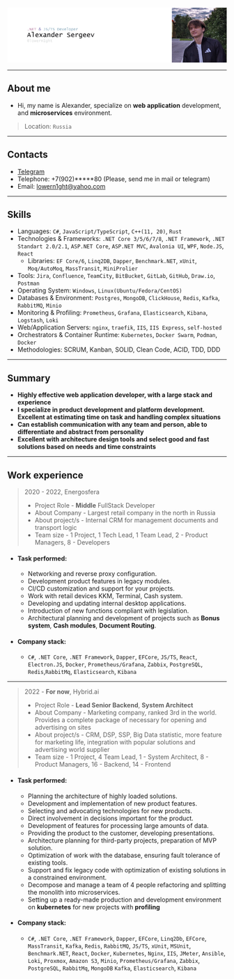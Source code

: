 ![header](.resources/_head.png)

---

## About me

 - Hi, my name is Alexander, specialize on **web application** development, and **microservices** environment.

> Location: `Russia`

---

## Contacts

* [Telegram](https://t.me/lowern1ght)
* Telephone: +7(902)*****80 (Please, send me in mail or telegram)
* Email: [lowern1ght@yahoo.com](mailto:lowern1ght@yahoo.com)

---

## Skills


* Languages: `C#`, `JavaScript/TypeScript`, `C++(11, 20)`, `Rust`
* Technologies & Frameworks: `.NET Core 3/5/6/7/8`, `.NET Framework`, `.NET Standart 2.0/2.1`, `ASP.NET Core`, `ASP.NET MVC`, 
`Avalonia UI`, `WPF`, `Node.JS`, `React`
  * Libraries: `EF Core/6`, `Linq2DB`, `Dapper`, `Benchmark.NET`, `xUnit`, `Moq/AutoMoq`, `MassTransit`, `MiniProlier`
* Tools: `Jira`, `Confluence`, `TeamCity`, `BitBucket`, `GitLab`, `GitHub`, `Draw.io`, `Postman`
* Operating System: `Windows`, `Linux(Ubuntu/Fedora/CentOS)`
* Databases & Environment: `Postgres`, `MongoDB`, `ClickHouse`, `Redis`, `Kafka`, `RabbitMQ`, `Minio`
* Monitoring & Profiling: `Prometheus`, `Grafana`, `Elasticsearch`, `Kibana`, `Logstash`, `Loki`
* Web/Application Servers: `nginx`, `traefik`, `IIS`, `IIS Express`, `self-hosted`
* Orchestrators & Container Runtime: `Kubernetes`, `Docker Swarm`, `Podman`, `Docker`
* Methodologies: SCRUM, Kanban, SOLID, Clean Code, ACID, TDD, DDD

---

## Summary

- **Highly effective web application developer, with a large stack and experience**
- **I specialize in product development and platform development. Excellent at estimating time on task and handling complex situations**
- **Can establish communication with any team and person, able to differentiate and abstract from personality**
- **Excellent with architecture design tools and select good and fast solutions based on needs and time constraints**

---

## Work experience

> 2020 - 2022, Energosfera
>   * Project Role - **Middle** FullStack Developer
>   * About Company  - Largest retail company in the north in Russia
>   * About project/s - Internal CRM for management documents and transport logic
>   * Team size - 1 Project, 1 Tech Lead, 1 Team Lead, 2 - Product Managers, 8 - Developers

 * #### Task performed:
    - Networking and reverse proxy configuration.
    - Development product features in legacy modules.
    - CI/CD customization and support for your projects.
    - Work with retail devices KKM, Terminal, Cash system.
    - Developing and updating internal desktop applications.
    - Introduction of new functions compliant with legislation.
    - Architectural planning and development of projects such as **Bonus system**, **Cash modules**, **Document Routing**.

 * #### Company stack: 
   - `C#`, `.NET Core`, `.NET Framework`, `Dapper`, `EFCore`, `JS/TS`, `React`, `Electron.JS`, `Docker`, `Prometheus/Grafana`, 
`Zabbix`, `PostgreSQL`, `Redis`,`RabbitMq`, `Elasticsearch`, `Kibana`

---

> 2022 - **For now**, Hybrid.ai
>   * Project Role - **Lead Senior Backend**, **System Architect**
>   * About Company  - Marketing company, ranked 3rd in the world. Provides a complete package of necessary for opening and advertising on sites
>   * About project/s - CRM, DSP, SSP, Big Data statistic, more feature for marketing life, integration with popular solutions and advertising world supplier
>   * Team size - 1 Project, 4 Team Lead, 1 - System Architect, 8 - Product Managers, 16 - Backend, 14 - Frontend

* #### Task performed:
    - Planning the architecture of highly loaded solutions.
    - Development and implementation of new product features.
    - Selecting and advocating technologies for new products.
    - Direct involvement in decisions important for the product.
    - Development of features for processing large amounts of data.
    - Providing the product to the customer, developing presentations.
    - Architecture planning for third-party projects, preparation of MVP solution.
    - Optimization of work with the database, ensuring fault tolerance of existing tools.
    - Support and fix legacy code with optimization of existing solutions in a constrained environment.
    - Decompose and manage a team of 4 people refactoring and splitting the monolith into microservices.
    - Setting up a ready-made production and development environment on **kubernetes** for new projects with **profiling**

* #### Company stack:
    - `C#`, `.NET Core`, `.NET Framework`, `Dapper`, `EFCore`, `Linq2Db`, `EFCore`, `MassTransit`,
      `Kafka`, `Redis`, `RabbitMQ`, `JS/TS`, `xUnit`, `MSUnit`, `Benchmark.NET`,
      `React`, `Docker`, `Kubernetes`, `Nginx`, `IIS`, `JMeter`, `Ansible`, `Loki`, `Proxmox`, `Amazon S3`, `Minio`, 
      `Prometheus/Grafana`, `Zabbix`, `PostgreSQL`, `RabbitMq`, `MongoDB` `Kafka`, `Elasticsearch`, `Kibana`